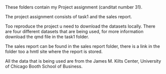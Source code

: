 These folders contain my Project assignment (canditat number 31).

The project assignment consists of task1 and the sales report. 

Too reproduce the project u need to download the datasets locally. There are four different datasets that are being used, for more information download the qmd file in the task1 folder. 

The sales report can be found in the sales report folder, there is a link in the folder too a hmtl site where the report is stored.

All the data that is being used are from the James M. Kilts Center, University of Chicago Booth School of Business. 
